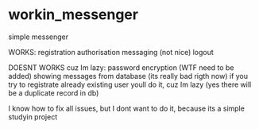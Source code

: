 # workin_messenger
simple messenger

WORKS:
registration
authorisation
messaging (not nice)
logout

DOESNT WORKS cuz Im lazy:
password encryption (WTF need to be added)
showing messages from database (its really bad rigth now)
if you try to registrate already existing user youll do it, cuz Im lazy (yes there will be a duplicate record in db)

I know how to fix all issues, but I dont want to do it, because its a simple studyin project
